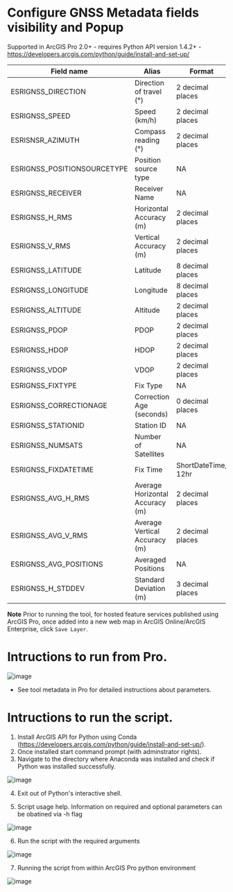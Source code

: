 # Configure GNSS Metadata fields visibility and Popup
Supported in ArcGIS Pro 2.0+ - requires Python API version 1.4.2+  - https://developers.arcgis.com/python/guide/install-and-set-up/

| Field name | Alias | Format |
|---|---|---|
| ESRIGNSS_DIRECTION | Direction of travel (°) | 2 decimal places |
| ESRIGNSS_SPEED | Speed (km/h) | 2 decimal places |
| ESRISNSR_AZIMUTH | Compass reading (°) | 2 decimal places |
| ESRIGNSS_POSITIONSOURCETYPE | Position source type | NA |
| ESRIGNSS_RECEIVER | Receiver Name | NA |
| ESRIGNSS_H_RMS | Horizontal Accuracy (m) | 2 decimal places |
| ESRIGNSS_V_RMS | Vertical Accuracy (m) | 2 decimal places |
| ESRIGNSS_LATITUDE | Latitude | 8 decimal places |
| ESRIGNSS_LONGITUDE | Longitude | 8 decimal places |
| ESRIGNSS_ALTITUDE | Altitude | 2 decimal places |
| ESRIGNSS_PDOP | PDOP | 2 decimal places |
| ESRIGNSS_HDOP | HDOP | 2 decimal places |
| ESRIGNSS_VDOP | VDOP | 2 decimal places |
| ESRIGNSS_FIXTYPE | Fix Type | NA |
| ESRIGNSS_CORRECTIONAGE | Correction Age (seconds) | 0 decimal places |
| ESRIGNSS_STATIONID | Station ID | NA |
| ESRIGNSS_NUMSATS | Number of Satellites | NA |
| ESRIGNSS_FIXDATETIME | Fix Time | ShortDateTime, 12hr |
| ESRIGNSS_AVG_H_RMS | Average Horizontal Accuracy (m) | 2 decimal places |
| ESRIGNSS_AVG_V_RMS | Average Vertical Accuracy (m) | 2 decimal places |
| ESRIGNSS_AVG_POSITIONS | Averaged Positions | NA |
| ESRIGNSS_H_STDDEV| Standard Deviation (m) | 3 decimal places |

**Note** Prior to running the tool, for hosted feature services published using ArcGIS Pro, once added into a new web map in ArcGIS Online/ArcGIS Enterprise, click `Save Layer`.

# Intructions to run from Pro.
![image](https://user-images.githubusercontent.com/26557666/28002780-05812fbe-64ed-11e7-975e-1b7e63bc2c83.png)

* See tool metadata in Pro for detailed instructions about parameters.

# Intructions to run the script.
1. Install ArcGIS API for Python using Conda (https://developers.arcgis.com/python/guide/install-and-set-up/).
2. Once installed start command prompt (with adminstrator rights). 
3. Navigate to the directory where Anaconda was installed and check if Python was installed successfully.

![image](https://cloud.githubusercontent.com/assets/26557666/24469021/ee2dbbee-146e-11e7-8984-00cbf690b5ca.png)

4. Exit out of Python's interactive shell.



5. Script usage help. Information on required and optional parameters can be obatined via -h flag

![image](https://user-images.githubusercontent.com/26557666/27195233-d493747e-51ba-11e7-98e2-005a8955cccf.png)



6. Run the script with the required arguments 


![image](https://user-images.githubusercontent.com/26557666/27195354-43b21f0e-51bb-11e7-8db1-c609c97f8781.png)


7. Running the script from within ArcGIS Pro python environment

![image](https://user-images.githubusercontent.com/26557666/27195298-0c17f320-51bb-11e7-8e88-0ce9e1c5cabb.png)




